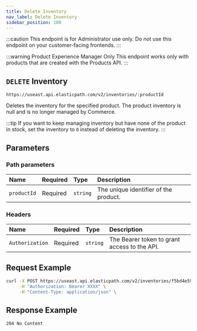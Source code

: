 ```yaml
---
title: Delete Inventory
nav_label: Delete Inventory
sidebar_position: 100
---
```


:::caution
This endpoint is for Administrator use only. Do not use this endpoint on your customer-facing frontends.
:::

:::warning Product Experience Manager Only
This endpoint works only with products that are created with the Products API.
:::

## `DELETE` Inventory

```http
https://useast.api.elasticpath.com/v2/inventories/:productId
```

Deletes the inventory for the specified product. The product inventory is null and is no longer managed by Commerce.

:::tip
If you want to keep managing inventory but have none of the product in stock, set the inventory to `0` instead of deleting the inventory.
:::

## Parameters

### Path parameters

| Name        | Required | Type     | Description                           |
| :---------- | :------- | :------- | :------------------------------------ |
| `productId` | Required | `string` | The unique identifier of the product. |

### Headers

| Name            | Required | Type     | Description                                  |
| :-------------- | :------- | :------- | :------------------------------------------- |
| `Authorization` | Required | `string` | The Bearer token to grant access to the API. |

## Request Example

```bash
curl -X POST https://useast.api.elasticpath.com/v2/inventories/f5bd4e59-a95f-4bda-bfe6-0f34f47ac94b \
     -H "Authorization: Bearer XXXX" \
     -H "Content-Type: application/json" \
```

## Response Example

`204 No Content`

```json

```
